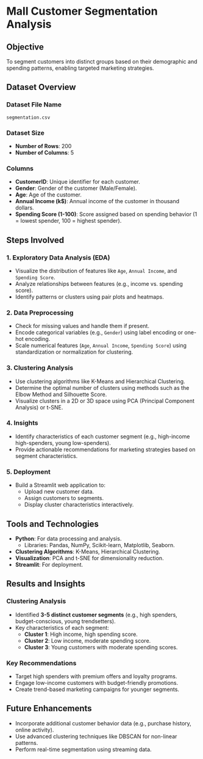 # Mall Customer Segmentation Analysis

## Objective
To segment customers into distinct groups based on their demographic and spending patterns, enabling targeted marketing strategies.

## Dataset Overview

### Dataset File Name
`segmentation.csv`

### Dataset Size
- **Number of Rows**: 200
- **Number of Columns**: 5

### Columns
- **CustomerID**: Unique identifier for each customer.
- **Gender**: Gender of the customer (Male/Female).
- **Age**: Age of the customer.
- **Annual Income (k$)**: Annual income of the customer in thousand dollars.
- **Spending Score (1-100)**: Score assigned based on spending behavior (1 = lowest spender, 100 = highest spender).

## Steps Involved

### 1. Exploratory Data Analysis (EDA)
- Visualize the distribution of features like `Age`, `Annual Income`, and `Spending Score`.
- Analyze relationships between features (e.g., income vs. spending score).
- Identify patterns or clusters using pair plots and heatmaps.

### 2. Data Preprocessing
- Check for missing values and handle them if present.
- Encode categorical variables (e.g., `Gender`) using label encoding or one-hot encoding.
- Scale numerical features (`Age`, `Annual Income`, `Spending Score`) using standardization or normalization for clustering.

### 3. Clustering Analysis
- Use clustering algorithms like K-Means and Hierarchical Clustering.
- Determine the optimal number of clusters using methods such as the Elbow Method and Silhouette Score.
- Visualize clusters in a 2D or 3D space using PCA (Principal Component Analysis) or t-SNE.

### 4. Insights
- Identify characteristics of each customer segment (e.g., high-income high-spenders, young low-spenders).
- Provide actionable recommendations for marketing strategies based on segment characteristics.

### 5. Deployment
- Build a Streamlit web application to:
  - Upload new customer data.
  - Assign customers to segments.
  - Display cluster characteristics interactively.

## Tools and Technologies
- **Python**: For data processing and analysis.
  - Libraries: Pandas, NumPy, Scikit-learn, Matplotlib, Seaborn.
- **Clustering Algorithms**: K-Means, Hierarchical Clustering.
- **Visualization**: PCA and t-SNE for dimensionality reduction.
- **Streamlit**: For deployment.

## Results and Insights

### Clustering Analysis
- Identified **3-5 distinct customer segments** (e.g., high spenders, budget-conscious, young trendsetters).
- Key characteristics of each segment:
  - **Cluster 1**: High income, high spending score.
  - **Cluster 2**: Low income, moderate spending score.
  - **Cluster 3**: Young customers with moderate spending scores.

### Key Recommendations
- Target high spenders with premium offers and loyalty programs.
- Engage low-income customers with budget-friendly promotions.
- Create trend-based marketing campaigns for younger segments.

## Future Enhancements
- Incorporate additional customer behavior data (e.g., purchase history, online activity).
- Use advanced clustering techniques like DBSCAN for non-linear patterns.
- Perform real-time segmentation using streaming data.

